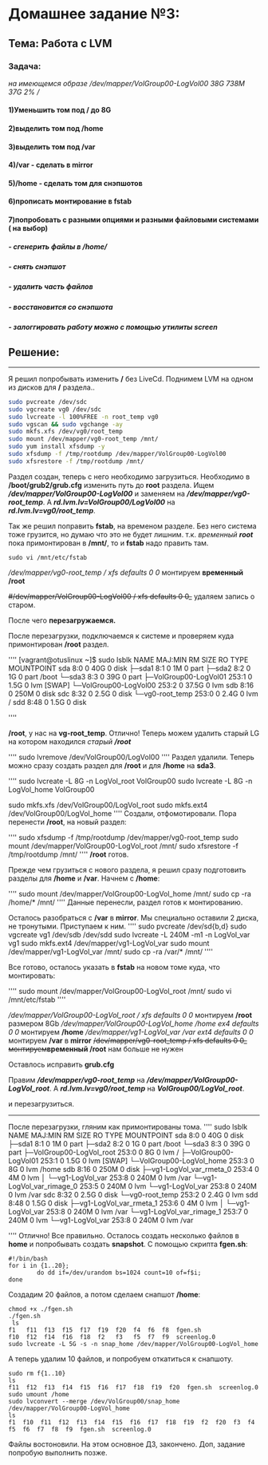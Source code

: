 Домашнее задание №3:
========================
Тема: Работа с LVM
-------------------------

### Задача:

_на имеющемся образе /dev/mapper/VolGroup00-LogVol00 38G 738M 37G 2% /_

#### 1)Уменьшить том под / до 8G
#### 2)выделить том под /home
#### 3)выделить том под /var
#### 4)/var - сделать в mirror
#### 5)/home - сделать том для снэпшотов
#### 6)прописать монтирование в fstab
#### 7)попробовать с разными опциями и разными файловыми системами ( на выбор)
#####     - сгенерить файлы в /home/
#####     - снять снэпшот
#####     - удалить часть файлов
#####     - восстановится со снэпшота
#####     - залоггировать работу можно с помощью утилиты screen


## Решение:
_________________


Я решил попробывать изменить __/__ без LiveCd. Поднимем LVM на одном из дисков для  __/__ раздела.. 

````bash
sudo pvcreate /dev/sdc
sudo vgcreate vg0 /dev/sdc
sudo lvcreate -l 100%FREE -n root_temp vg0
sudo vgscan && sudo vgchange -ay
sudo mkfs.xfs /dev/vg0/root_temp
sudo mount /dev/mapper/vg0-root_temp /mnt/
sudo yum install xfsdump -y
sudo xfsdump -f /tmp/rootdump /dev/mapper/VolGroup00-LogVol00
sudo xfsrestore -f /tmp/rootdump /mnt/
````
Раздел создан, теперь с него необходимо загрузиться. 
Необходимо в __/boot/grub2/grub.cfg__ изменить путь до  __root__ раздела. 
Ищем __*/dev/mapper/VolGroup00-LogVol00*__ и заменяем на __*/dev/mapper/vg0-root_temp*__.
А __*rd.lvm.lv=VolGroup00/LogVol00*__ на __*rd.lvm.lv=vg0/root_temp*__.

Так же решил поправить __fstab__, на временом разделе. Без него система тоже грузится, но думаю что это не будет лишним.
т.к. _временный **root**_ пока примонтирован в **/mnt/**, то и **fstab** надо править там. 


````
sudo vi /mnt/etc/fstab
````
_/dev/mapper/vg0-root_temp       /                       xfs     defaults        0 0_ монтируем **временный /root**

~~#/dev/mapper/VolGroup00-LogVol00 /                       xfs     defaults        0 0_~~ удаляем запись о старом. 


После чего **перезагружаемся.**

После перезагрузки, подключаемся к системе и проверяем куда примонтирован **/root** раздел.

''''
[vagrant@otuslinux ~]$ sudo lsblk
NAME                    MAJ:MIN RM  SIZE RO TYPE MOUNTPOINT
sda                       8:0    0   40G  0 disk
├─sda1                    8:1    0    1M  0 part
├─sda2                    8:2    0    1G  0 part /boot
└─sda3                    8:3    0   39G  0 part
  ├─VolGroup00-LogVol01 253:1    0  1.5G  0 lvm  [SWAP]
  └─VolGroup00-LogVol00 253:2    0 37.5G  0 lvm
sdb                       8:16   0  250M  0 disk
sdc                       8:32   0  2.5G  0 disk
└─vg0-root_temp         253:0    0  2.4G  0 lvm  /
sdd                       8:48   0  1.5G  0 disk

''''

**/root**, у нас на **vg-root_temp**. Отлично!
Теперь можем удалить старый LG на котором находился *старый **/root***

''''
sudo lvremove /dev/VolGroup00/LogVol00
''''
Раздел удалили. Теперь можно сразу создать раздел для **/root** и для **/home** на **sda3**.

''''
sudo lvcreate -L 8G -n LogVol_root VolGroup00
sudo lvcreate -L 8G -n LogVol_home VolGroup00 

sudo mkfs.xfs /dev/VolGroup00/LogVol_root
sudo mkfs.ext4 /dev/VolGroup00/LogVol_home
''''
Создали, отфомотировали.
Пора перенести **/root**, на новый раздел:

''''
sudo xfsdump -f /tmp/rootdump /dev/mapper/vg0-root_temp
sudo mount /dev/mapper/VolGroup00-LogVol_root /mnt/
sudo xfsrestore -f /tmp/rootdump /mnt/
''''
**/root** готов. 

Прежде чем грузиться с нового раздела, я решил сразу подготовить разделы для **/home** и  **/var**.
Начнем с **/home**:

''''
sudo mount /dev/mapper/VolGroup00-LogVol_home /mnt/
sudo cp -ra /home/* /mnt/
''''
Данные перенесли, раздел готов к монтированию.

Осталось разобраться с **/var** в **mirror**. Мы специально оставили 2 диска, не тронутыми. Приступаем к ним.
''''
sudo pvcreate /dev/sd{b,d}
sudo vgcreate vg1 /dev/sdb /dev/sdd
sudo lvcreate -L 240M -m1 -n LogVol_var vg1
sudo mkfs.ext4 /dev/mapper/vg1-LogVol_var
sudo mount /dev/mapper/vg1-LogVol_var /mnt/
sudo cp -ra /var/* /mnt/
''''

Все готово, осталось указать в **fstab** на новом томе куда, что монтировать:

''''
sudo mount /dev/mapper/VolGroup00-LogVol_root /mnt/
sudo vi /mnt/etc/fstab
''''

_/dev/mapper/VolGroup00-LogVol_root       /                       xfs     defaults        0 0_ монтируем **/root** размером 8Gb
_/dev/mapper/VolGroup00-LogVol_home       /home                     ex4     defaults        0 0_ монтируем **/home** 
_/dev/mapper/vg1-LogVol_var      /var                      ext4     defaults        0 0_ монтируем **/var** в **mirror**
~~/dev/mapper/vg0-root_temp       /                       xfs     defaults        0 0_ монтируем~~**временный /root** нам больше не нужен


Оставлось исправить **grub.cfg**
 
Правим __*/dev/mapper/vg0-root_temp*__ на __*/dev/mapper/VolGroup00-LogVol_root*__.
А __*rd.lvm.lv=vg0/root_temp*__ на __*VolGroup00/LogVol_root*__.

и перезагрузиться.

_______________

После перезагрузки, гляним как примонтированы тома.
''''
sudo lsblk
NAME                       MAJ:MIN RM  SIZE RO TYPE MOUNTPOINT
sda                          8:0    0   40G  0 disk
├─sda1                       8:1    0    1M  0 part
├─sda2                       8:2    0    1G  0 part /boot
└─sda3                       8:3    0   39G  0 part
  ├─VolGroup00-LogVol_root 253:0    0    8G  0 lvm  /
  ├─VolGroup00-LogVol01    253:1    0  1.5G  0 lvm  [SWAP]
  └─VolGroup00-LogVol_home 253:3    0    8G  0 lvm  /home
sdb                          8:16   0  250M  0 disk
├─vg1-LogVol_var_rmeta_0   253:4    0    4M  0 lvm
│ └─vg1-LogVol_var         253:8    0  240M  0 lvm  /var
└─vg1-LogVol_var_rimage_0  253:5    0  240M  0 lvm
  └─vg1-LogVol_var         253:8    0  240M  0 lvm  /var
sdc                          8:32   0  2.5G  0 disk
└─vg0-root_temp            253:2    0  2.4G  0 lvm
sdd                          8:48   0  1.5G  0 disk
├─vg1-LogVol_var_rmeta_1   253:6    0    4M  0 lvm
│ └─vg1-LogVol_var         253:8    0  240M  0 lvm  /var
└─vg1-LogVol_var_rimage_1  253:7    0  240M  0 lvm
  └─vg1-LogVol_var         253:8    0  240M  0 lvm  /var

''''
Отлично! Все правильно. 
Осталось создать несколько файлов в **home** и попробывать создать **snapshot**.
С помощью скрипта **fgen.sh**:
````
#!/bin/bash
for i in {1..20};
        do dd if=/dev/urandom bs=1024 count=10 of=f$i;
done
````
Создадим 20 файлов, а потом сделаем снапшот **/home**:
````
chmod +x ./fgen.sh
./fgen.sh
 ls
f1   f11  f13  f15  f17  f19  f20  f4  f6  f8  fgen.sh
f10  f12  f14  f16  f18  f2   f3   f5  f7  f9  screenlog.0
sudo lvcreate -L 5G -s -n snap_home /dev/mapper/VolGroup00-LogVol_home
````
А теперь удалим 10 файлов, и попробуем откатиться к снапшоту.
````
sudo rm f{1..10}
ls
f11  f12  f13  f14  f15  f16  f17  f18  f19  f20  fgen.sh  screenlog.0
sudo umount /home
sudo lvconvert --merge /dev/VolGroup00/snap_home
/dev/mapper/VolGroup00-LogVol_home 
ls
f1  f10  f11  f12  f13  f14  f15  f16  f17  f18  f19  f2  f20  f3  f4  f5  f6  f7  f8  f9  fgen.sh  screenlog.0
````
Файлы востоновили. 
На этом основное ДЗ, закончено. Доп, задание попробую выполнить позже.

